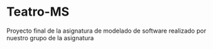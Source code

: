# Teatro-MS
Proyecto final de la asignatura de modelado de software realizado por nuestro grupo de la asignatura
